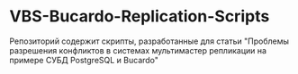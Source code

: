 # VBS-Bucardo-Replication-Scripts
Репозиторий содержит скрипты, разработанные для статьи "Проблемы разрешения конфликтов в системах мультимастер репликации на примере СУБД PostgreSQL и Bucardo"
